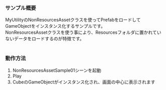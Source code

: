 ### サンプル概要  
MyUtilityのNonResourcesAssetクラスを使ってPrefabをロードしてGameObjectをインスタンス化するサンプルです。  
NonResourcesAssetクラスを使う事により、Resourcesフォルダに置かれていないデータをロードするのが特徴です。  
<br />
### 動作方法  
1. NonResourcesAssetSample01シーンを起動  
1. Play  
1. CubeのGameObjectがインスタンス化され、画面の中心に表示されます  
<br />
<br />
